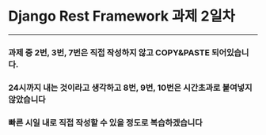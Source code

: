 # Django Rest Framework 과제 2일차
---
### 과제 중 2번, 3번, 7번은 직접 작성하지 않고 COPY&PASTE 되어있습니다.
### 24시까지 내는 것이라고 생각하고 8번, 9번, 10번은 시간초과로 붙여넣지 않았습니다
### 빠른 시일 내로 직접 작성할 수 있을 정도로 복습하겠습니다

